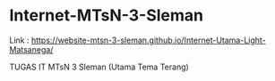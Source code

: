 # Internet-MTsN-3-Sleman

Link : https://website-mtsn-3-sleman.github.io/Internet-Utama-Light-Matsanega/

TUGAS IT MTsN 3 Sleman (Utama Tema Terang)
